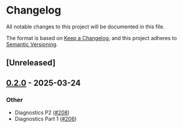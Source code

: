# Changelog

All notable changes to this project will be documented in this file.

The format is based on [Keep a Changelog](https://keepachangelog.com/en/1.0.0/),
and this project adheres to [Semantic Versioning](https://semver.org/spec/v2.0.0.html).

## [Unreleased]

## [0.2.0](https://github.com/security-union/videocall-rs/compare/videocall-types-v0.1.0...videocall-types-v0.2.0) - 2025-03-24

### Other

- Diagnostics P2 ([#208](https://github.com/security-union/videocall-rs/pull/208))
- Diagnostics Part 1 ([#206](https://github.com/security-union/videocall-rs/pull/206))
